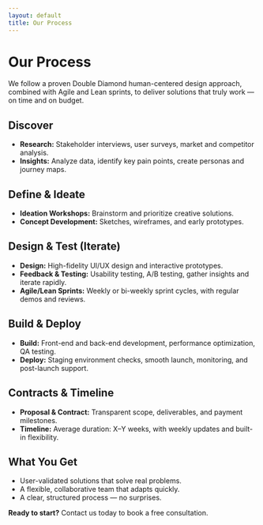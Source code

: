 ```yaml
---
layout: default
title: Our Process
---
```


# Our Process

We follow a proven Double Diamond human-centered design approach, combined with Agile and Lean sprints, to deliver solutions that truly work — on time and on budget.

## Discover

- **Research:** Stakeholder interviews, user surveys, market and competitor analysis.
- **Insights:** Analyze data, identify key pain points, create personas and journey maps.

## Define & Ideate

- **Ideation Workshops:** Brainstorm and prioritize creative solutions.
- **Concept Development:** Sketches, wireframes, and early prototypes.

## Design & Test (Iterate)

- **Design:** High-fidelity UI/UX design and interactive prototypes.
- **Feedback & Testing:** Usability testing, A/B testing, gather insights and iterate rapidly.
- **Agile/Lean Sprints:** Weekly or bi-weekly sprint cycles, with regular demos and reviews.

## Build & Deploy

- **Build:** Front-end and back-end development, performance optimization, QA testing.
- **Deploy:** Staging environment checks, smooth launch, monitoring, and post-launch support.

## Contracts & Timeline

- **Proposal & Contract:** Transparent scope, deliverables, and payment milestones.
- **Timeline:** Average duration: X–Y weeks, with weekly updates and built-in flexibility.

## What You Get

- User-validated solutions that solve real problems.
- A flexible, collaborative team that adapts quickly.
- A clear, structured process — no surprises.

**Ready to start?** Contact us today to book a free consultation. 